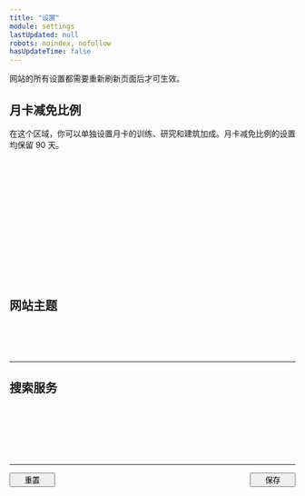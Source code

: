 ```yaml
---
title: "设置"
module: settings
lastUpdated: null
robots: noindex, nofollow
hasUpdateTime: false
---
```


<script>
/*
 * 根据月卡减免比例，给出 Option 的 value
 */
function loadGpValueFromDiscount(discount) {
    if (discount === 10) {
        return 1;
    } else if (discount === 15) {
        return 2;
    } else if (discount === 20) {
        return 3;
    }
    return 0;
}

/**
 * 根据 option 的 value 值确定月卡减免比例
 */
function getDiscountFromOptionValue(value) {
    if (value === "1") {
        return "10";
    } else if (value === "2") {
        return "15";
    } else if (value === "3") {
        return "20";
    } else {
        return "0";
    }
}

/*
 * 重置设置
 */
function resetSettings() {
    window.location.reload();
}

/*
 * 保存设置
 */
function saveSettings() {
    // 月卡减免比例的设置
    const gpDiscountTrainingValue = getSelectValue("cp-select-gp-training");
    const gpDiscountTraining = getDiscountFromOptionValue(gpDiscountTrainingValue);

    const gpDiscountResearchValue = getSelectValue("cp-select-gp-research");
    const gpDiscountResearch = getDiscountFromOptionValue(gpDiscountResearchValue);

    const gpDiscountBuildingValue = getSelectValue("cp-select-gp-building");
    const gpDiscountBuilding = getDiscountFromOptionValue(gpDiscountBuildingValue);

    let gpCookieValue;
    if (gpDiscountTraining === "0" && gpDiscountResearch === "0" && gpDiscountBuilding === "0") {
        deleteCookie("cp-gp-discount");
    } else {
        gpCookieValue = gpDiscountTraining + "-" + gpDiscountResearch + "-" + gpDiscountBuilding;
        setCookie("cp-gp-discount", gpCookieValue, "90", "days");
    }

    // 网站主题设置
    const pageThemeValue = getSelectValue("cp-select-page-theme");
    if (pageThemeValue === "1") {
        setCookie("cp-preferred-theme", "light", "10", "years");
    } else if (pageThemeValue === "2") {
        setCookie("cp-preferred-theme", "dark", "10", "years");
    } else {
        deleteCookie("cp-preferred-theme");
    }

    // 搜索服务提供商设置
    const searchProviderValue = getSelectValue("cp-select-search-provider");
    if (searchProviderValue === "1") {
        setCookie("cp-search-provider", "Google", "10", "years");
    } else if (searchProviderValue === "2") {
        setCookie("cp-search-provider", "DuckDuckGo", "10", "years");
    } else if (searchProviderValue === "3") {
        setCookie("cp-search-provider", "Yandex", "10", "years");
    } else if (searchProviderValue === "4") {
        setCookie("cp-search-provider", "Yahoo", "10", "years");
    } else {
        deleteCookie("cp-search-provider");
    }

    // 弹出提示信息
    generateToast("设置保存成功", {
        type: "success",
        showDuration: 3000
    });
}
</script>

<script setup>
import { onMounted, nextTick } from 'vue';
import { inBrowser } from 'vitepress';
import SelectContainer from '@/components/select/SelectContainer.vue';
import Select, { getSelectValue, setSelectValue } from '@/components/select/Select.vue';
import Option from '@/components/select/Option.vue';
import { generateToast } from '@/components/dialog/Toast.vue';
import { getCookie, setCookie, deleteCookie, isNumber } from '@/assets/global/utils.js';

/*
 * 获取三个月卡减免比例
 */
const gpCookieValue = inBrowser ? getCookie("cp-gp-discount") : null;
let gpTrainingActiveValue = 0;
let gpResearchActiveValue = 0;
let gpBuildingActiveValue = 0;
// 如果 cookie 不存在，则认为没有减免比例，不进行任何操作
if (gpCookieValue) {
    // 月卡的数组长度一定是 3，如果不是则使用默认值
    const gpDiscountArr = gpCookieValue.split("-");
    if (gpDiscountArr.length !== 3) {
        gpDiscountArr = [0,0,0];
    }
    const gpDiscountTraining = parseInt(gpDiscountArr[0]);
    const gpDiscountResearch = parseInt(gpDiscountArr[1]);
    const gpDiscountBuilding = parseInt(gpDiscountArr[2]);
    gpTrainingActiveValue = loadGpValueFromDiscount(gpDiscountTraining);
    gpResearchActiveValue = loadGpValueFromDiscount(gpDiscountResearch);
    gpBuildingActiveValue = loadGpValueFromDiscount(gpDiscountBuilding);
}

/*
 * 加载用户当前的主题
 */
const preferredTheme = inBrowser ? getCookie("cp-preferred-theme") : null;
let pageThemeActiveValue = 0;
if (preferredTheme) {
    if (preferredTheme === "light") {
        pageThemeActiveValue = 1;
    } else if (preferredTheme === "dark") {
        pageThemeActiveValue = 2;
    }
}

/**
 * 加载当前使用的搜索服务提供商
 */
const searchProvider = inBrowser ? getCookie("cp-search-provider") : null;
let searchProviderActiveValue = 0;
if (searchProvider) {
    if (searchProvider === "Google") {
        searchProviderActiveValue = 1;
    } else if (searchProvider === "DuckDuckGo") {
        searchProviderActiveValue = 2;
    } else if (searchProvider === "Yandex") {
        searchProviderActiveValue = 3;
    } else if (searchProvider === "Yahoo") {
        searchProviderActiveValue = 4;
    }
}
</script>

网站的所有设置都需要重新刷新页面后才可生效。

## 月卡减免比例

在这个区域，你可以单独设置月卡的训练、研究和建筑加成。月卡减免比例的设置均保留 90 天。

<SelectContainer title="训练加成" selectId="cp-select-gp-training" aria-label="训练加成下拉菜单"
    :activeValue="gpTrainingActiveValue" selectWidth="12rem">
    <Option text="无" value="0" />
    <Option text="10%" value="1" />
    <Option text="15%" value="2" />
    <Option text="20%" value="3" />
</SelectContainer>
<SelectContainer title="研究加成" selectId="cp-select-gp-research" aria-label="研究加成下拉菜单"
    :activeValue="gpResearchActiveValue" selectWidth="12rem">
    <Option text="无" value="0" />
    <Option text="10%" value="1" />
    <Option text="15%" value="2" />
    <Option text="20%" value="3" />
</SelectContainer>
<SelectContainer title="建造加成" selectId="cp-select-gp-building" aria-label="建造加成下拉菜单"
    :activeValue="gpBuildingActiveValue" selectWidth="12rem">
    <Option text="无" value="0" />
    <Option text="10%" value="1" />
    <Option text="15%" value="2" />
    <Option text="20%" value="3" />
</SelectContainer>

## 网站主题

<SelectContainer title="切换网站主题" selectId="cp-select-page-theme" aria-label="切换网站主题的下拉菜单"
    :activeValue="pageThemeActiveValue" selectWidth="12rem">
    <Option text="跟随系统（默认）" value="0" />
    <Option text="始终使用浅色主题" value="1" />
    <Option text="始终使用深色主题" value="2" />
</SelectContainer>

<hr class="cp-light-row-division" />

## 搜索服务

<SelectContainer title="搜索服务提供商" selectId="cp-select-search-provider" aria-label="搜索服务提供商的菜单"
    :activeValue="searchProviderActiveValue" selectWidth="12rem"
    description="由于中国大陆的搜索引擎极少收录境外网站，即使提供了百度、搜狗这些选项也不能用，因此这里就不提供了。">
    <Option text="必应（默认）" value="0" />
    <Option text="谷歌" value="1" />
    <Option text="DuckDuckGo" value="2" />
    <Option text="Yandex" value="3" />
    <Option text="雅虎" value="4" />
</SelectContainer>

<hr class="cp-light-row-division" />

<div class="cp-settings-operation-btn">
    <button class="btn-secondary" @click="resetSettings">重置</button>
    <button class="btn-primary" @click="saveSettings">保存</button>
</div>

<style lang="scss">
.cp-settings-operation-btn {
    display: flex;
    justify-content: space-between;

    button {
        width: 5rem;
    }
}
</style>